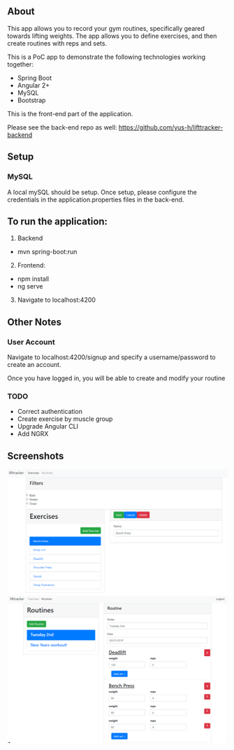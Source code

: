 ## About

This app allows you to record your gym routines, specifically geared towards lifting weights.
The app allows you to define exercises, and then create routines with reps and sets.

This is a PoC app to demonstrate the following technologies working together:
* Spring Boot
* Angular 2+
* MySQL
* Bootstrap

This is the front-end part of the application.

Please see the back-end repo as well:
https://github.com/yus-h/lifttracker-backend


## Setup

### MySQL

A local mySQL should be setup. Once setup, please configure the 
credentials in the application.properties files in the back-end.


## To run the application:

1. Backend
  - mvn spring-boot:run
2. Frontend:
  - npm install
  - ng serve
3. Navigate to localhost:4200


## Other Notes

### User Account

Navigate to localhost:4200/signup and specify a username/password to create an account.

Once you have logged in, you will be able to create and modify your routine


### TODO

* Correct authentication
* Create exercise by muscle group
* Upgrade Angular CLI
* Add NGRX

## Screenshots


![Exercise Create](images/exercise_definition.png)
![Routine Create](images/routine_creation.png)
